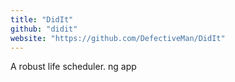 ```yaml
---
title: "DidIt"
github: "didit"
website: "https://github.com/DefectiveMan/DidIt"
---
```


A robust life scheduler.
ng app
